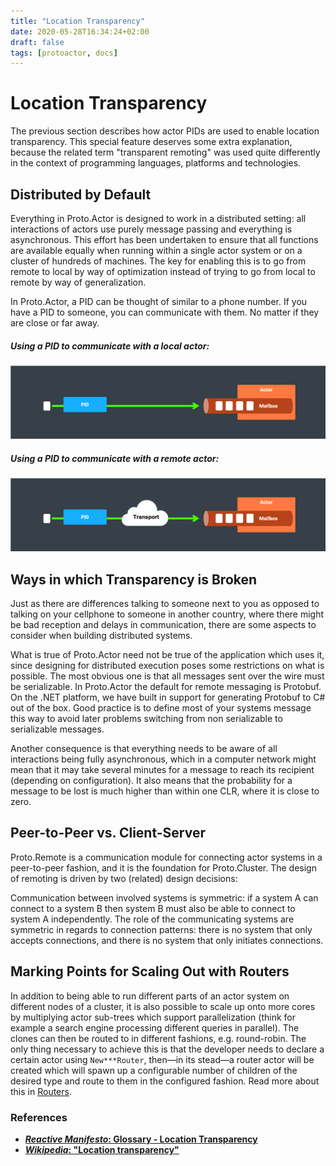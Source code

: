 ```yaml
---
title: "Location Transparency"
date: 2020-05-28T16:34:24+02:00
draft: false
tags: [protoactor, docs]
---
```


# Location Transparency

The previous section describes how actor PIDs are used to enable location transparency. This special feature deserves some extra explanation, because the related term "transparent remoting" was used quite differently in the context of programming languages, platforms and technologies.

## Distributed by Default

Everything in Proto.Actor is designed to work in a distributed setting: all interactions of actors use purely message passing and everything is asynchronous. This effort has been undertaken to ensure that all functions are available equally when running within a single actor system or on a cluster of hundreds of machines. The key for enabling this is to go from remote to local by way of optimization instead of trying to go from local to remote by way of generalization.

In Proto.Actor, a PID can be thought of similar to a phone number.
If you have a PID to someone, you can communicate with them.
No matter if they are close or far away.

##### Using a PID to communicate with a local actor:
![Local Actor](images/actor-local.png)

##### Using a PID to communicate with a remote actor:
![Remote Actor](images/actor-remote.png)



## Ways in which Transparency is Broken

Just as there are differences talking to someone next to you as opposed to talking on your cellphone to someone in another country, where there might be bad reception and delays in communication, there are some aspects to consider when building distributed systems.

What is true of Proto.Actor need not be true of the application which uses it, since designing for distributed execution poses some restrictions on what is possible. The most obvious one is that all messages sent over the wire must be serializable.
In Proto.Actor the default for remote messaging is Protobuf.
On the .NET platform, we have built in support for generating Protobuf to C# out of the box.
Good practice is to define most of your systems message this way to avoid later problems switching from non serializable to serializable messages.

Another consequence is that everything needs to be aware of all interactions being fully asynchronous, which in a computer network might mean that it may take several minutes for a message to reach its recipient (depending on configuration). It also means that the probability for a message to be lost is much higher than within one CLR, where it is close to zero.

## Peer-to-Peer vs. Client-Server

Proto.Remote is a communication module for connecting actor systems in a peer-to-peer fashion, and it is the foundation for Proto.Cluster. The design of remoting is driven by two (related) design decisions:

Communication between involved systems is symmetric: if a system A can connect to a system B then system B must also be able to connect to system A independently.
The role of the communicating systems are symmetric in regards to connection patterns: there is no system that only accepts connections, and there is no system that only initiates connections.


## Marking Points for Scaling Out with Routers

In addition to being able to run different parts of an actor system on different nodes of a cluster, it is also possible to scale up onto more cores by multiplying actor sub-trees which support parallelization (think for example a search engine processing different queries in parallel). The clones can then be routed to in different fashions, e.g. round-robin. The only thing necessary to achieve this is that the developer needs to declare a certain actor using `New***Router`, then—in its stead—a router actor will be created which will spawn up a configurable number of children of the desired type and route to them in the configured fashion.
Read more about this in [Routers](routers.md).

### References

* **[*Reactive Manifesto*: Glossary - Location Transparency](http://www.reactivemanifesto.org/glossary#Location-Transparency)**
* **[*Wikipedia*: "Location transparency"](http://en.wikipedia.org/wiki/Location_transparency)**